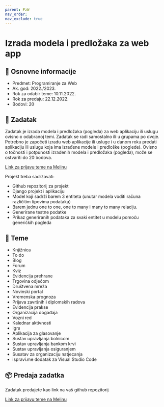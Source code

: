 ```yaml
---
parent: PzW
nav_order: 
nav_exclude: true
---
```


# Izrada modela i predložaka za web app

## 📢 Osnovne informacije

- Predmet: Programiranje za Web
- Ak. god: 2022./2023.
- Rok za odabir teme: 10.11.2022.
- Rok za predaju: 22.12.2022.
- Bodovi: 20

## 🎯 Zadatak

Zadatak je izrada modela i predložaka (pogleda) za web aplikaciju ili uslugu ovisno o odabranoj temi. Zadatak se radi samostalno ili u grupama po dvoje. Potrebno je započeti izradu web aplikacije ili usluge i u danom roku predati aplikaciju ili uslugu koja ima izrađene modele i predloške (poglede). Ovisno o točnosti i potpunosti izrađenih modela i predložaka (pogleda), može se ostvariti do 20 bodova.

[Link za prijavu teme na Melinu]()

Projekt treba sadržavati:

- Github repozitorij za projekt
- Django projekt i aplikaciju
- Model koji sadrži barem 3 entiteta (unutar modela voditi računa različitim tipovima podataka)
- Barem jednu one to one, one to many i many to many relaciju.
- Generirane testne podatke
- Prikaz generiranih podataka za svaki entitet u modelu pomoću generičkih pogleda

## 🧾 Teme

- Knjižnica
- To do
- Blog
- Forum
- Kviz
- Evidencija prehrane
- Trgovina odjećom
- Društvena mreža
- Novinski portal
- Vremenska prognoza
- Prijava završnih i diplomskih radova
- Evidencija prakse
- Organizacija događaja
- Vozni red
- Kalednar aktivnosti
- Igra
- Aplikacija za glasovanje
- Sustav upravljanja bolnicom
- Sustav upravljanja bankom krvi
- Sustav upravljanja osiguranjem
- Susatav za organizaciju natjecanja
- ispravi.me dodatak za Visual Studio Code

## 📦 Predaja zadatka

Zadatak predajete kao link na vaš github repozitorij

[Link za prijavu teme na Melinu]()